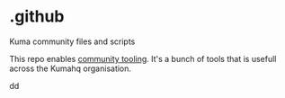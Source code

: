 # .github
Kuma community files and scripts

This repo enables [community tooling](https://docs.github.com/en/communities/setting-up-your-project-for-healthy-contributions/creating-a-default-community-health-file).
It's a bunch of tools that is usefull across the Kumahq organisation.

dd
